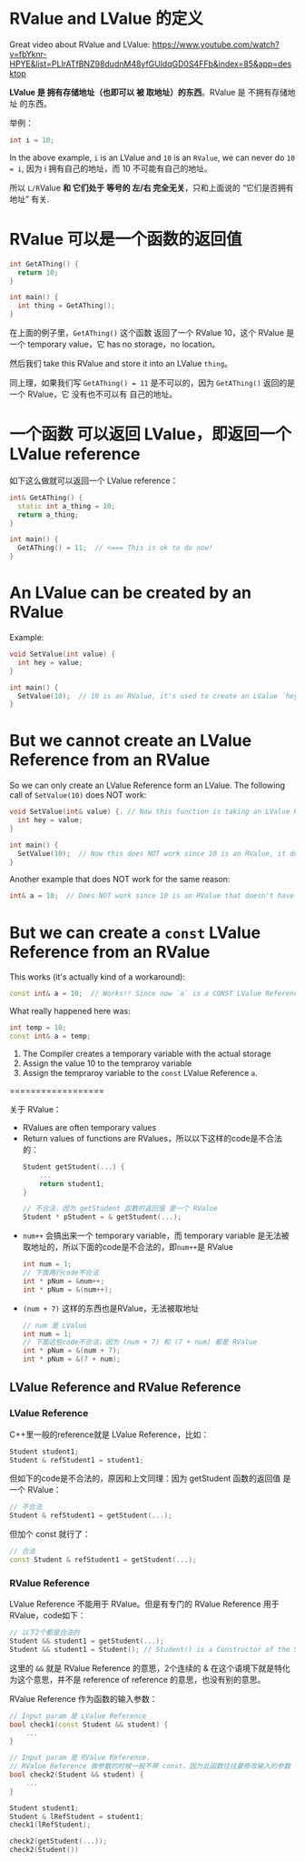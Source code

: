 # RValue and LValue 的定义

Great video about RValue and LValue: https://www.youtube.com/watch?v=fbYknr-HPYE&list=PLlrATfBNZ98dudnM48yfGUldqGD0S4FFb&index=85&app=desktop

**LValue 是 拥有存储地址（也即可以 被 取地址）的东西**。RValue 是 不拥有存储地址 的东西。

举例：

```cpp
int i = 10;
```

In the above example, `i` is an LValue and `10` is an `RValue`, we can never do `10 = i`, 因为 i 拥有自己的地址，而 10 不可能有自己的地址。

所以 `L/R`Value **和 它们处于 等号的 左/右 完全无关**，只和上面说的 “它们是否拥有地址” 有关.

# RValue 可以是一个函数的返回值

```cpp
int GetAThing() {
  return 10;
}

int main() {
  int thing = GetAThing();
}
```
在上面的例子里，`GetAThing()` 这个函数 返回了一个 RValue 10，这个 RValue 是一个 temporary value，它 has no storage，no location。

然后我们 take this RValue and store it into an LValue `thing`。

同上理，如果我们写 `GetAThing() = 11` 是不可以的，因为 `GetAThing()` 返回的是一个 RValue，它 没有也不可以有 自己的地址。

# 一个函数 可以返回 LValue，即返回一个 LValue reference
如下这么做就可以返回一个 LValue reference：

```cpp
int& GetAThing() {
  static int a_thing = 10;
  return a_thing;
}

int main() {
  GetAThing() = 11;  // <=== This is ok to do now!
}
```

# An LValue can be created by an RValue

Example:
```cpp
void SetValue(int value) {
  int hey = value;
}

int main() {
  SetValue(10);  // 10 is an RValue, it's used to create an LValue `hey` inside `SetValue(...)`.
}
```

# But we cannot create an LValue Reference from an RValue

So we can only create an LValue Reference form an LValue. The following call of `SetValue(10)` does NOT work:

```cpp
void SetValue(int& value) {. // Now this function is taking an LValue Reference as param.
  int hey = value;
}

int main() {
  SetValue(10);  // Now this does NOT work since 10 is an RValue, it does not have an address.
}
```

Another example that does NOT work for the same reason:
```cpp
int& a = 10;  // Does NOT work since 10 is an RValue that doesn't have an address.
```

# But we can create a `const` LValue Reference from an RValue
This works (it's actually kind of a workaround):
```cpp
const int& a = 10;  // Works!! Since now `a` is a CONST LValue Reference.
```

What really happened here was:
```cpp
int temp = 10;
const int& a = temp;
```
1. The Compiler creates a temporary variable with the actual storage
2. Assign the value 10 to the tempraroy variable
3. Assign the tempraroy variable to the `const` LValue Reference `a`.



==================

关于 RValue：
* RValues are often temporary values
* Return values of functions are RValues，所以以下这样的code是不合法的：
  ```cpp
  Student getStudent(...) {
      ...
      return student1;
  }
  
  // 不合法，因为 getStudent 函数的返回值 是一个 RValue
  Student * pStudent = & getStudent(...);
  ```
* `num++` 会搞出来一个 temporary variable，而 temporary variable 是无法被取地址的，所以下面的code是不合法的，即`num++`是 RValue
  ```cpp
  int num = 1;
  // 下面两行code不合法
  int * pNum = &num++;
  int * pNum = &(num++);
  ```
* `(num + 7)` 这样的东西也是RValue，无法被取地址
  ```cpp
  // num 是 LValue
  int num = 1;
  // 下面这些code不合法，因为 (num + 7) 和 (7 + num) 都是 RValue
  int * pNum = &(num + 7);
  int * pNum = &(7 + num);
  ```

## LValue Reference and RValue Reference

### LValue Reference
C++里一般的reference就是 LValue Reference，比如：
```cpp
Student student1;
Student & refStudent1 = student1;
```
但如下的code是不合法的，原因和上文同理：因为 getStudent 函数的返回值 是一个 RValue：
```cpp
// 不合法
Student & refStudent1 = getStudent(...);
```
但加个 const 就行了：
```cpp
// 合法
const Student & refStudent1 = getStudent(...);
```

### RValue Reference
LValue Reference 不能用于 RValue。但是有专门的 RValue Reference 用于 RValue，code如下：
```cpp
// 以下2个都是合法的
Student && student1 = getStudent(...);
Student && student1 = Student(); // Student() is a Constructor of the Student class.
```
这里的 `&&` 就是 RValue Reference 的意思，2个连续的 & 在这个语境下就是特化为这个意思，并不是 reference of reference 的意思，也没有别的意思。

RValue Reference 作为函数的输入参数：
```cpp
// Input param 是 LValue Reference
bool check1(const Student && student) {
    ...
}

// Input param 是 RValue Reference，
// RValue Reference 做参数的时候一般不带 const，因为此函数往往要修改输入的参数
bool check2(Student && student) {
    ...
}

Student student1;
Student & lRefStudent = student1;
check1(lRefStudent);

check2(getStudent(...));
check2(Student())
```





